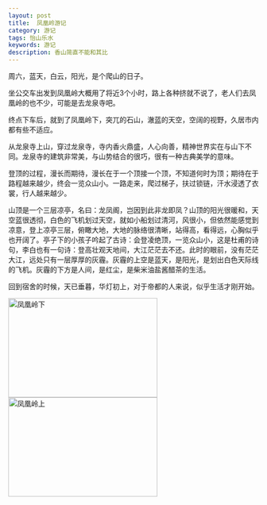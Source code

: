 ```yaml
---
layout: post
title:  凤凰岭游记
category: 游记
tags: 怡山乐水
keywords: 游记
description: 香山简直不能和其比
---
```

周六，蓝天，白云，阳光，是个爬山的日子。


坐公交车出发到凤凰岭大概用了将近3个小时，路上各种挤就不说了，老人们去凤凰岭的也不少，可能是去龙泉寺吧。


终点下车后，就到了凤凰岭下，突兀的石山，澈蓝的天空，空阔的视野，久居市内都有些不适应。


从龙泉寺上山，穿过龙泉寺，寺内香火鼎盛，人心向善，精神世界实在与山下不同。龙泉寺的建筑非常美，与山势结合的很巧，很有一种古典美学的意味。

登顶的过程，漫长而期待，漫长在于一个顶接一个顶，不知道何时为顶；期待在于路程越来越少，终会一览众山小。一路走来，爬过梯子，扶过锁链，汗水浸透了衣裳，行人越来越少。


山顶是一个三层凉亭，名曰：龙凤阁，岂因到此非龙即凤？山顶的阳光很暖和，天空蓝很透彻，白色的飞机划过天空，就如小船划过清河，风很小，但依然能感觉到凉意，登上凉亭三层，俯瞰大地，大地的脉络很清晰，站得高，看得远，心胸似乎也开阔了。亭子下的小孩子吟起了古诗：会登凌绝顶，一览众山小，这是杜甫的诗句，李白也有一句诗：登高壮观天地间，大江茫茫去不还。此时的眼前，没有茫茫大江，远处只有一层厚厚的灰霾。灰霾的上空是蓝天，是阳光，是划出白色天际线的飞机。灰霾的下方是人间，是红尘，是柴米油盐酱醋茶的生活。


回到宿舍的时候，天已垂暮，华灯初上，对于帝都的人来说，似乎生活才刚开始。


<img src="http://7xo51k.com1.z0.glb.clouddn.com/fhlmf.jpg-travel" width = "300" height = "200" alt="凤凰岭下" align=center />


<img src="http://7xo51k.com1.z0.glb.clouddn.com/fhlmh.jpg-travel" width = "300" height = "200" alt="凤凰岭上" align=center />